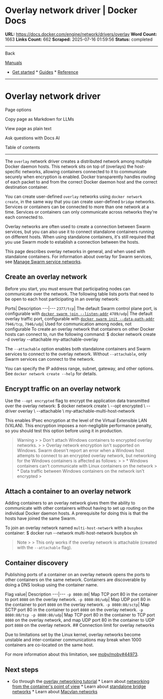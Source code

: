 # Overlay network driver | Docker Docs

**URL:** https://docs.docker.com/engine/network/drivers/overlay
**Word Count:** 1663
**Links Count:** 662
**Scraped:** 2025-07-16 01:59:56
**Status:** completed

---

Back

[Manuals](https://docs.docker.com/manuals/)

  * [Get started](https://docs.docker.com/get-started/)   * [Guides](https://docs.docker.com/guides/)   * [Reference](https://docs.docker.com/reference/)

* * *

# Overlay network driver

Page options

Copy page as Markdown for LLMs

View page as plain text

Ask questions with Docs AI

Table of contents

* * *

The `overlay` network driver creates a distributed network among multiple Docker daemon hosts. This network sits on top of \(overlays\) the host-specific networks, allowing containers connected to it to communicate securely when encryption is enabled. Docker transparently handles routing of each packet to and from the correct Docker daemon host and the correct destination container.

You can create user-defined `overlay` networks using `docker network create`, in the same way that you can create user-defined `bridge` networks. Services or containers can be connected to more than one network at a time. Services or containers can only communicate across networks they're each connected to.

Overlay networks are often used to create a connection between Swarm services, but you can also use it to connect standalone containers running on different hosts. When using standalone containers, it's still required that you use Swarm mode to establish a connection between the hosts.

This page describes overlay networks in general, and when used with standalone containers. For information about overlay for Swarm services, see [Manage Swarm service networks](https://docs.docker.com/engine/swarm/networking/).

## Create an overlay network

Before you start, you must ensure that participating nodes can communicate over the network. The following table lists ports that need to be open to each host participating in an overlay network:

Ports| Description   ---|---   `2377/tcp`| The default Swarm control plane port, is configurable with [`docker swarm join --listen-addr`](https://docs.docker.com/reference/cli/docker/swarm/join/#--listen-addr-value)   `4789/udp`| The default overlay traffic port, configurable with [`docker swarm init --data-path-addr`](https://docs.docker.com/reference/cli/docker/swarm/init/#data-path-port)   `7946/tcp`, `7946/udp`| Used for communication among nodes, not configurable      To create an overlay network that containers on other Docker hosts can connect to, run the following command:               $ docker network create -d overlay --attachable my-attachable-overlay     

The `--attachable` option enables both standalone containers and Swarm services to connect to the overlay network. Without `--attachable`, only Swarm services can connect to the network.

You can specify the IP address range, subnet, gateway, and other options. See `docker network create --help` for details.

## Encrypt traffic on an overlay network

Use the `--opt encrypted` flag to encrypt the application data transmitted over the overlay network:               $ docker network create \       --opt encrypted \       --driver overlay \       --attachable \       my-attachable-multi-host-network     

This enables IPsec encryption at the level of the Virtual Extensible LAN \(VXLAN\). This encryption imposes a non-negligible performance penalty, so you should test this option before using it in production.

> Warning >  > Don't attach Windows containers to encrypted overlay networks. >  > Overlay network encryption isn't supported on Windows. Swarm doesn't report an error when a Windows host attempts to connect to an encrypted overlay network, but networking for the Windows containers is affected as follows: >  >   * Windows containers can't communicate with Linux containers on the network >   * Data traffic between Windows containers on the network isn't encrypted > 

## Attach a container to an overlay network

Adding containers to an overlay network gives them the ability to communicate with other containers without having to set up routing on the individual Docker daemon hosts. A prerequisite for doing this is that the hosts have joined the same Swarm.

To join an overlay network named `multi-host-network` with a `busybox` container:               $ docker run --network multi-host-network busybox sh     

> Note >  > This only works if the overlay network is attachable \(created with the `--attachable` flag\).

## Container discovery

Publishing ports of a container on an overlay network opens the ports to other containers on the same network. Containers are discoverable by doing a DNS lookup using the container name.

Flag value| Description   ---|---   `-p 8080:80`| Map TCP port 80 in the container to port `8080` on the overlay network.   `-p 8080:80/udp`| Map UDP port 80 in the container to port `8080` on the overlay network.   `-p 8080:80/sctp`| Map SCTP port 80 in the container to port `8080` on the overlay network.   `-p 8080:80/tcp -p 8080:80/udp`| Map TCP port 80 in the container to TCP port `8080` on the overlay network, and map UDP port 80 in the container to UDP port `8080` on the overlay network.      ## Connection limit for overlay networks

Due to limitations set by the Linux kernel, overlay networks become unstable and inter-container communications may break when 1000 containers are co-located on the same host.

For more information about this limitation, see [moby/moby\#44973](https://github.com/moby/moby/issues/44973#issuecomment-1543747718).

## Next steps

  * Go through the [overlay networking tutorial](https://docs.docker.com/engine/network/tutorials/overlay/)   * Learn about [networking from the container's point of view](https://docs.docker.com/engine/network/)   * Learn about [standalone bridge networks](https://docs.docker.com/engine/network/drivers/bridge/)   * Learn about [Macvlan networks](https://docs.docker.com/engine/network/drivers/macvlan/)